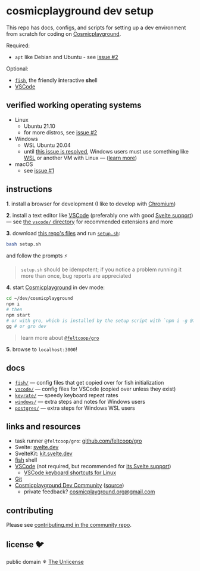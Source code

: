 # cosmicplayground dev setup

This repo has docs, configs, and scripts for setting up a dev environment from scratch
for coding on [Cosmicplayground](https://github.com/cosmicplayground/cosmicplayground).

Required:

- `apt` like Debian and Ubuntu - see [issue #2](https://github.com/cosmicplayground/setup/issues/2)

Optional:

- [`fish`](https://fishshell.com), the **f**riendly **i**nteractive **sh**ell
- [VSCode](https://code.visualstudio.com)

## verified working operating systems

- Linux
  - Ubuntu 21.10
  - for more distros, see [issue #2](https://github.com/cosmicplayground/setup/issues/2)
- Windows
  - WSL Ubuntu 20.04
  - until [this issue is resolved](https://github.com/cosmicplayground/cosmicplayground/issues/26),
    Windows users must use something like
    [WSL](https://wikipedia.org/wiki/Windows_Subsystem_for_Linux) or another VM with Linux —
    ([learn more](windows))
- macOS
  - see [issue #1](https://github.com/cosmicplayground/setup/issues/1)

## instructions

**1**. install a browser for development
  (I like to develop with [Chromium](https://www.chromium.org/Home))

**2**. install a text editor like [VSCode](https://code.visualstudio.com)
  (preferably one with good [Svelte support](https://github.com/sveltejs/language-tools)) —
  see [the `vscode/` directory](vscode) for recommended extensions and more

**3**. download
[this repo's files](https://github.com/cosmicplayground/setup/archive/refs/heads/main.zip)
and run [`setup.sh`](setup.sh):

```bash
bash setup.sh
```

and follow the prompts ⚡

> `setup.sh` should be idempotent;
> if you notice a problem running it more than once, bug reports are appreciated

**4**. start [Cosmicplayground](https://github.com/cosmicplayground/cosmicplayground) in dev mode:

```bash
cd ~/dev/cosmicplayground
npm i
# then
npm start
# or with gro, which is installed by the setup script with `npm i -g @feltcoop/gro`
gg # or gro dev
```

> learn more about [`@feltcoop/gro`](https://github.com/feltcoop/gro)

**5**. browse to `localhost:3000`!

## docs

- [`fish/`](fish) — config files that get copied over for fish initialization
- [`vscode/`](vscode) — config files for VSCode (copied over unless they exist)
- [`keyrate/`](keyrate) — speedy keyboard repeat rates
- [`windows/`](windows) — extra steps and notes for Windows users
- [`postgres/`](postgres) — extra steps for Windows WSL users

## links and resources

- task runner `@feltcoop/gro`: [github.com/feltcoop/gro](https://github.com/feltcoop/gro)
- Svelte: [svelte.dev](https://svelte.dev)
- SvelteKit: [kit.svelte.dev](https://kit.svelte.dev)
- [fish](https://fishshell.com) shell
- [VSCode](https://code.visualstudio.com) (not required, but recommended for
  [its Svelte support](https://github.com/sveltejs/language-tools))
  - [VSCode keyboard shortcuts for Linux](https://code.visualstudio.com/shortcuts/keyboard-shortcuts-linux.pdf)
- [Git](https://git-scm.com)
- [Cosmicplayground Dev Community](https://www.cosmicplayground.dev)
  ([source](https://github.com/cosmicplayground/community))
  - private feedback? <cosmicplayground.org@gmail.com>

## contributing

Please see
[contributing.md in the community repo](https://github.com/cosmicplayground/community/blob/main/contributing.md).


## license 🐦

public domain ⚘ [The Unlicense](license)